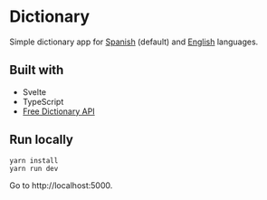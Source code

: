 # Dictionary

Simple dictionary app for [Spanish](https://fs-frost.github.io/dictionary) (default) and [English](https://fs-frost.github.io/dictionary/?lang=en&word=house) languages.

## Built with

-   Svelte
-   TypeScript
-   [Free Dictionary API](https://dictionaryapi.dev)

## Run locally

```shell
yarn install
yarn run dev
```

Go to http://localhost:5000.
